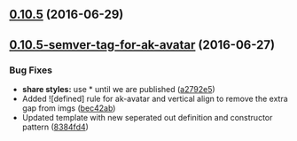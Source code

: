 <a name="0.10.5"></a>
## [0.10.5](https://aui-team-bot/https://bitbucket.org/atlassian/atlaskit-spike/compare/0.10.5-semver-tag-for-ak-avatar...v0.10.5) (2016-06-29)



<a name="0.10.5-semver-tag-for-ak-avatar"></a>
## [0.10.5-semver-tag-for-ak-avatar](https://aui-team-bot/https://bitbucket.org/atlassian/atlaskit-spike/compare/8384fd4...0.10.5-semver-tag-for-ak-avatar) (2016-06-27)


### Bug Fixes

* **share styles:** use * until we are published ([a2792e5](https://aui-team-bot/https://bitbucket.org/atlassian/atlaskit-spike/commits/a2792e5))
* Added ![defined] rule for ak-avatar and vertical align to remove the extra gap from imgs ([bec42ab](https://aui-team-bot/https://bitbucket.org/atlassian/atlaskit-spike/commits/bec42ab))
* Updated template with new seperated out definition and constructor pattern ([8384fd4](https://aui-team-bot/https://bitbucket.org/atlassian/atlaskit-spike/commits/8384fd4))



